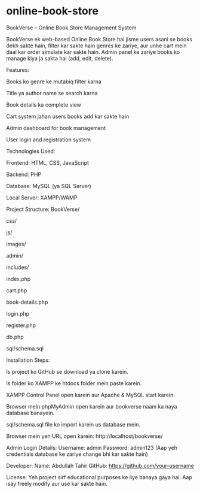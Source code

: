 # online-book-store
BookVerse – Online Book Store Management System

BookVerse ek web-based Online Book Store hai jisme users asani se books dekh sakte hain, filter kar sakte hain genres ke zariye, aur unhe cart mein daal kar order simulate kar sakte hain. Admin panel ke zariye books ko manage kiya ja sakta hai (add, edit, delete).

Features:

Books ko genre ke mutabiq filter karna

Title ya author name se search karna

Book details ka complete view

Cart system jahan users books add kar sakte hain

Admin dashboard for book management

User login and registration system

Technologies Used:

Frontend: HTML, CSS, JavaScript

Backend: PHP

Database: MySQL (ya SQL Server)

Local Server: XAMPP/WAMP

Project Structure:
BookVerse/

css/

js/

images/

admin/

includes/

index.php

cart.php

book-details.php

login.php

register.php

db.php

sql/schema.sql

Installation Steps:

Is project ko GitHub se download ya clone karein.

Is folder ko XAMPP ke htdocs folder mein paste karein.

XAMPP Control Panel open karein aur Apache & MySQL start karein.

Browser mein phpMyAdmin open karein aur bookverse naam ka naya database banayein.

sql/schema.sql file ko import karein us database mein.

Browser mein yeh URL open karein: http://localhost/bookverse/

Admin Login Details:
Username: admin
Password: admin123
(Aap yeh credentials database ke zariye change bhi kar sakte hain)

Developer:
Name: Abdullah Tahir
GitHub: https://github.com/your-username

License:
Yeh project sirf educational purposes ke liye banaya gaya hai. Aap isay freely modify aur use kar sakte hain.

